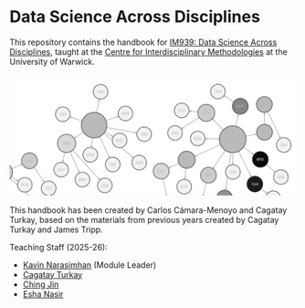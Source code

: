 # Data Science Across Disciplines

This repository contains the handbook for [IM939: Data Science Across Disciplines](https://warwick.ac.uk/fac/cross_fac/cim/apply-to-study/cross-disciplinary-postgraduate-modules/im939-data-science-across-disciplines), taught at the [Centre for Interdisciplinary Methodologies](https://warwick.ac.uk/fac/cross_fac/cim/) at the University of Warwick.

![IM939 Logo](media/IM939_logo.png)

This handbook has been created by Carlos Cámara-Menoyo and Cagatay Turkay, based on the materials from previous years created by Cagatay Turkay and James Tripp.

Teaching Staff (2025-26):
- [Kavin Narasimhan](https://warwick.ac.uk/fac/cross_fac/cim/people/kavin-narasimhan/) (Module Leader)
- [Cagatay Turkay](https://warwick.ac.uk/fac/cross_fac/cim/people/cagatay-turkay/) 
- [Ching Jin](https://warwick.ac.uk/fac/cross_fac/cim/people/ching-jin/) 
- [Esha Nasir](https://warwick.ac.uk/fac/cross_fac/cim/people/eshasadianasir/)

